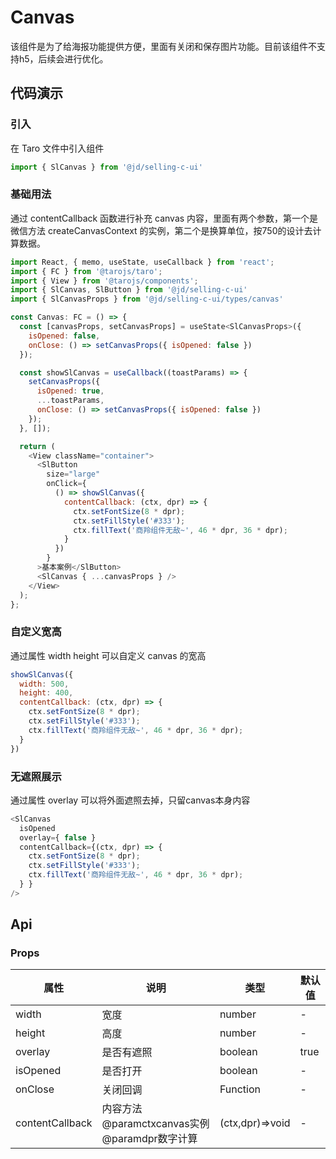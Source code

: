 # Canvas
该组件是为了给海报功能提供方便，里面有关闭和保存图片功能。目前该组件不支持h5，后续会进行优化。

## 代码演示
### 引入
在 Taro 文件中引入组件
```js
import { SlCanvas } from '@jd/selling-c-ui'
```

### 基础用法
通过 contentCallback 函数进行补充 canvas 内容，里面有两个参数，第一个是微信方法 createCanvasContext 的实例，第二个是换算单位，按750的设计去计算数据。
```js
import React, { memo, useState, useCallback } from 'react';
import { FC } from '@tarojs/taro';
import { View } from '@tarojs/components';
import { SlCanvas, SlButton } from '@jd/selling-c-ui'
import { SlCanvasProps } from '@jd/selling-c-ui/types/canvas'

const Canvas: FC = () => {
  const [canvasProps, setCanvasProps] = useState<SlCanvasProps>({ 
    isOpened: false,
    onClose: () => setCanvasProps({ isOpened: false })
  });

  const showSlCanvas = useCallback((toastParams) => {
    setCanvasProps({
      isOpened: true,
      ...toastParams,
      onClose: () => setCanvasProps({ isOpened: false })
    });
  }, []);

  return (
    <View className="container">
      <SlButton 
        size="large"
        onClick={ 
          () => showSlCanvas({ 
            contentCallback: (ctx, dpr) => {
              ctx.setFontSize(8 * dpr);
              ctx.setFillStyle('#333');
              ctx.fillText('商羚组件无敌~', 46 * dpr, 36 * dpr);
            } 
          }) 
        }
      >基本案例</SlButton>
      <SlCanvas { ...canvasProps } />
    </View>
  );
};
```

### 自定义宽高
通过属性 width height 可以自定义 canvas 的宽高
```js
showSlCanvas({ 
  width: 500,
  height: 400,
  contentCallback: (ctx, dpr) => {
    ctx.setFontSize(8 * dpr);
    ctx.setFillStyle('#333');
    ctx.fillText('商羚组件无敌~', 46 * dpr, 36 * dpr);
  } 
})
```

### 无遮照展示
通过属性 overlay 可以将外面遮照去掉，只留canvas本身内容
```js
<SlCanvas 
  isOpened
  overlay={ false }
  contentCallback={(ctx, dpr) => {
    ctx.setFontSize(8 * dpr);
    ctx.setFillStyle('#333');
    ctx.fillText('商羚组件无敌~', 46 * dpr, 36 * dpr);
  } }
/>
```

## Api
### Props
|  属性   | 说明  | 类型 | 默认值 |
|  ----  | ----  | ---- | ---- |
| width | 宽度 | number | - |
| height | 高度 | number | - |
| overlay | 是否有遮照 | boolean | true |
| isOpened | 是否打开 | boolean | - |
| onClose | 关闭回调 | Function | - |
| contentCallback | 内容方法@paramctxcanvas实例@paramdpr数字计算 | (ctx,dpr)=>void | - |

